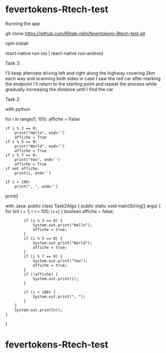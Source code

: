 # fevertokens-Rtech-test

Running the app

git clone https://github.com/Rihab-nikh/fevertokens-Rtech-test.git

npm install

react-native run-ios | react-native run-android

Task 3:

I'll keep alternate driving left and right along the highway covering 2km each way and scanning both sides in case I saw the red car after marking the endpoint I'll return to the starting point and repeat the process while gradually increasing the distance until I find the car

Task 2:

with python 

for i in range(1, 101):
    affiche = False

    if i % 3 == 0:
        print("Hello", end='')
        affiche = True
    if i % 5 == 0:
        print("World", end='')
        affiche = True
    if i % 7 == 0:
        print("Yoo", end='')
        affiche = True
    if not affiche:
        print(i, end='')

    if i < 100:
        print(", ", end='')

print()


with Java:
public class Task2Algo {
    public static void main(String[] args) {
        for (int i = 1; i <= 100; i++) {
            boolean affiche = false;

            if (i % 3 == 0) {
                System.out.print("Hello");
                affiche = true;
            }
            if (i % 5 == 0) {
                System.out.print("World");
                affiche = true;
            }
            if (i % 7 == 0) {
                System.out.print("Yoo");
                affiche = true;
            }
            if (!affiche) {
                System.out.print(i);
            }

            if (i < 100) {
                System.out.print(", ");
            }
        }
        System.out.println();
    }
}


# fevertokens-Rtech-test
